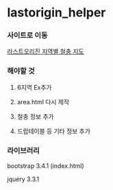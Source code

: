 # lastorigin_helper

### 사이트로 이동

<a href="https://lastoriginmap.github.io/" target="_newtab">라스트오리진 지역별 철충 지도</a>

### 해야할 것

1. 6지역 Ex추가

2. area.html 다시 제작

3. 철충 정보 추가

4. 드랍테이블 등 기타 정보 추가

### 라이브러리

bootstrap 3.4.1 (index.html)

jquery 3.3.1
